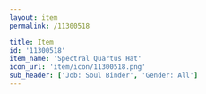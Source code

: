 ```yaml
---
layout: item
permalink: /11300518

title: Item
id: '11300518'
item_name: 'Spectral Quartus Hat'
icon_url: 'item/icon/11300518.png'
sub_header: ['Job: Soul Binder', 'Gender: All']
---
```

